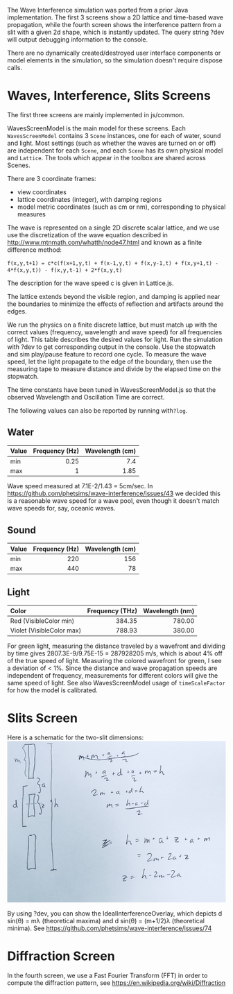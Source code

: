The Wave Interference simulation was ported from a prior Java implementation.  The first 3 screens show a 2D lattice and
time-based wave propagation, while the fourth screen shows the interference pattern from a slit with a given 2d shape,
which is instantly updated.  The query string ?dev will output debugging information to the console.

There are no dynamically created/destroyed user interface components or model elements in the simulation, so the
simulation doesn't require dispose calls.

# Waves, Interference, Slits Screens

The first three screens are mainly implemented in js/common.  

WavesScreenModel is the main model for these screens.  Each `WavesScreenModel` contains 3 `Scene` instances, one for 
each of water, sound and light.  Most settings (such as whether the waves are turned on or off) are independent for each
`Scene`, and each `Scene` has its own physical model and `Lattice`.  The tools which appear in the toolbox are shared
across Scenes. 

There are 3 coordinate frames:
* view coordinates
* lattice coordinates (integer), with damping regions
* model metric coordinates (such as cm or nm), corresponding to physical measures

The wave is represented on a single 2D discrete scalar lattice, and we use use the discretization of the wave equation described in
http://www.mtnmath.com/whatth/node47.html and known as a finite difference method:

```
f(x,y,t+1) = c*c(f(x+1,y,t) + f(x-1,y,t) + f(x,y-1,t) + f(x,y+1,t) - 4*f(x,y,t)) - f(x,y,t-1) + 2*f(x,y,t)
```
The description for the wave speed c is given in Lattice.js.

The lattice extends beyond the visible region, and damping is applied near the boundaries to minimize the effects of
reflection and artifacts around the edges.

We run the physics on a finite discrete lattice, but must match up with the correct values (frequency, wavelength and
wave speed) for all frequencies of light.  This table describes the desired values for light.  Run the simulation with
?dev to get corresponding output in the console.  Use the stopwatch and sim play/pause feature to record one cycle.  To
measure the wave speed, let the light propagate to the edge of the boundary, then use the measuring tape to measure 
distance and divide by the elapsed time on the stopwatch.

The time constants have been tuned in WavesScreenModel.js so that the observed Wavelength and Oscillation Time are 
correct.

The following values can also be reported by running with`?log`.

## Water
| Value | Frequency (Hz) | Wavelength (cm) |
| :--- | ---: | ---: |
| min | 0.25 | 7.4 |
| max | 1 | 1.85 |

Wave speed measured at 7.1E-2/1.43 = 5cm/sec.  In https://github.com/phetsims/wave-interference/issues/43 we decided this
is a reasonable wave speed for a wave pool, even though it doesn't match wave speeds for, say, oceanic waves.

## Sound
| Value | Frequency (Hz) | Wavelength (cm) |
| :--- | ---: | ---: |
| min | 220 | 156 |
| max | 440 | 78 |

## Light
| Color | Frequency (THz) | Wavelength (nm) | 
| :--- | ---: | ---: | 
| Red (VisibleColor min) | 384.35 | 780.00 | 
| Violet (VisibleColor max) | 788.93 | 380.00 | 

For green light, measuring the distance traveled by a wavefront and dividing by time gives 2807.3E-9/9.75E-15 = 287928205 m/s,
which is about 4% off of the true speed of light.  Measuring the colored wavefront for green, I see a deviation of < 1%.
Since the distance and wave propagation speeds are independent of frequency, measurements for different colors will
give the same speed of light.  See also WavesScreenModel usage of `timeScaleFactor` for how the model is calibrated.

# Slits Screen
Here is a schematic for the two-slit dimensions:
![schematic for the two-slit dimensions](images/slitDimensions.jpg?raw=true "Two-Slit Dimensions")

By using ?dev, you can show the IdealInterferenceOverlay, which depicts d sin(θ) = mλ (theoretical maxima) and d sin(θ) = (m+1/2)λ (theoretical minima).
See https://github.com/phetsims/wave-interference/issues/74

# Diffraction Screen
In the fourth screen, we use a Fast Fourier Transform (FFT) in order to compute the diffraction pattern, see
https://en.wikipedia.org/wiki/Diffraction